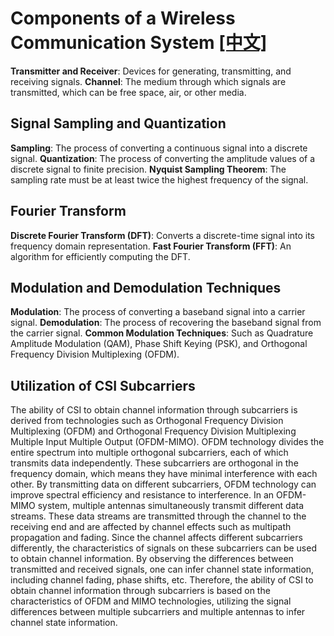 # Components of a Wireless Communication System [[中文]](docs/zh_CN/Wireless-Channel-Fundamentals.md)

**Transmitter and Receiver**: Devices for generating, transmitting, and receiving signals.
**Channel**: The medium through which signals are transmitted, which can be free space, air, or other media.

## Signal Sampling and Quantization

**Sampling**: The process of converting a continuous signal into a discrete signal.
**Quantization**: The process of converting the amplitude values of a discrete signal to finite precision.
**Nyquist Sampling Theorem**: The sampling rate must be at least twice the highest frequency of the signal.

## Fourier Transform

**Discrete Fourier Transform (DFT)**: Converts a discrete-time signal into its frequency domain representation.
**Fast Fourier Transform (FFT)**: An algorithm for efficiently computing the DFT.

## Modulation and Demodulation Techniques

**Modulation**: The process of converting a baseband signal into a carrier signal.
**Demodulation**: The process of recovering the baseband signal from the carrier signal.
**Common Modulation Techniques**: Such as Quadrature Amplitude Modulation (QAM), Phase Shift Keying (PSK), and Orthogonal Frequency Division Multiplexing (OFDM).

## Utilization of CSI Subcarriers

The ability of CSI to obtain channel information through subcarriers is derived from technologies such as Orthogonal Frequency Division Multiplexing (OFDM) and Orthogonal Frequency Division Multiplexing Multiple Input Multiple Output (OFDM-MIMO).
OFDM technology divides the entire spectrum into multiple orthogonal subcarriers, each of which transmits data independently. These subcarriers are orthogonal in the frequency domain, which means they have minimal interference with each other. By transmitting data on different subcarriers, OFDM technology can improve spectral efficiency and resistance to interference.
In an OFDM-MIMO system, multiple antennas simultaneously transmit different data streams. These data streams are transmitted through the channel to the receiving end and are affected by channel effects such as multipath propagation and fading. Since the channel affects different subcarriers differently, the characteristics of signals on these subcarriers can be used to obtain channel information. By observing the differences between transmitted and received signals, one can infer channel state information, including channel fading, phase shifts, etc.
Therefore, the ability of CSI to obtain channel information through subcarriers is based on the characteristics of OFDM and MIMO technologies, utilizing the signal differences between multiple subcarriers and multiple antennas to infer channel state information.